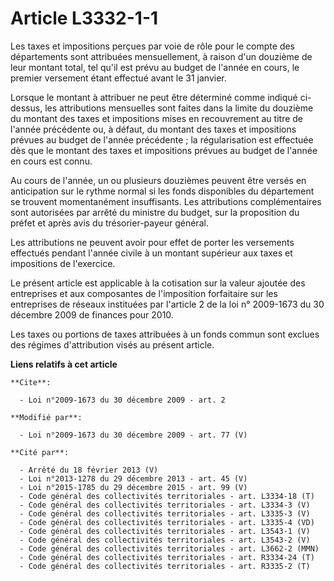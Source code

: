 # Article L3332-1-1

Les taxes et impositions perçues par voie de rôle pour le compte des départements sont attribuées mensuellement, à raison
d'un douzième de leur montant total, tel qu'il est prévu au budget de l'année en cours, le premier versement étant effectué
avant le 31 janvier.

Lorsque le montant à attribuer ne peut être déterminé comme indiqué ci-dessus, les attributions mensuelles sont faites dans
la limite du douzième du montant des taxes et impositions mises en recouvrement au titre de l'année précédente ou, à défaut,
du montant des taxes et impositions prévues au budget de l'année précédente ; la régularisation est effectuée dès que le
montant des taxes et impositions prévues au budget de l'année en cours est connu.

Au cours de l'année, un ou plusieurs douzièmes peuvent être versés en anticipation sur le rythme normal si les fonds
disponibles du département se trouvent momentanément insuffisants. Les attributions complémentaires sont autorisées par
arrêté du ministre du budget, sur la proposition du préfet et après avis du trésorier-payeur général.

Les attributions ne peuvent avoir pour effet de porter les versements effectués pendant l'année civile à un montant supérieur
aux taxes et impositions de l'exercice.

Le présent article est applicable à la cotisation sur la valeur ajoutée des entreprises et aux composantes de l'imposition
forfaitaire sur les entreprises de réseaux instituées par l'article 2 de la loi n° 2009-1673 du 30 décembre 2009 de finances
pour 2010.

Les taxes ou portions de taxes attribuées à un fonds commun sont exclues des régimes d'attribution visés au présent article.

**Liens relatifs à cet article**

	**Cite**:

	  - Loi n°2009-1673 du 30 décembre 2009 - art. 2

	**Modifié par**:

	  - Loi n°2009-1673 du 30 décembre 2009 - art. 77 (V)

	**Cité par**:

	  - Arrêté du 18 février 2013 (V)
	  - Loi n°2013-1278 du 29 décembre 2013 - art. 45 (V)
	  - Loi n°2015-1785 du 29 décembre 2015 - art. 99 (V)
	  - Code général des collectivités territoriales - art. L3334-18 (T)
	  - Code général des collectivités territoriales - art. L3334-3 (V)
	  - Code général des collectivités territoriales - art. L3335-3 (V)
	  - Code général des collectivités territoriales - art. L3335-4 (VD)
	  - Code général des collectivités territoriales - art. L3543-1 (V)
	  - Code général des collectivités territoriales - art. L3543-2 (V)
	  - Code général des collectivités territoriales - art. L3662-2 (MMN)
	  - Code général des collectivités territoriales - art. R3334-24 (T)
	  - Code général des collectivités territoriales - art. R3335-2 (T)
